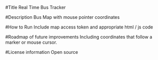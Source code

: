 #Title
Real Time Bus Tracker

#Description
Bus Map with mouse pointer coordinates

#How to Run
Include map access token and appropriate html / js code

#Roadmap of future improvements
Including coordinates that follow a marker or mouse cursor.

#License information
Open source
